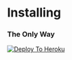 # Installing

### The Only Way

[![Deploy To Heroku](https://www.herokucdn.com/deploy/button.svg)](https://heroku.com/deploy)
